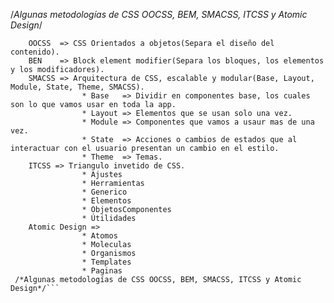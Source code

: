/*Algunas metodologías de CSS OOCSS, BEM, SMACSS, ITCSS y Atomic Design*/

		OOCSS  => CSS Orientados a objetos(Separa el diseño del contenido).
		BEN    => Block element modifier(Separa los bloques, los elementos y los modificadores).
		SMACSS => Arquitectura de CSS, escalable y modular(Base, Layout, Module, State, Theme, SMACSS).
					* Base   => Dividir en componentes base, los cuales son lo que vamos usar en toda la app.
					* Layout => Elementos que se usan solo una vez.
					* Module => Componentes que vamos a usaur mas de una vez.
					* State  => Acciones o cambios de estados que al interactuar con el usuario presentan un cambio en el estilo.
					* Theme  => Temas.
		ITCSS => Triangulo invetido de CSS.
					* Ajustes
					* Herramientas
					* Generico
					* Elementos
					* ObjetosComponentes
					* Útilidades
		Atomic Design => 
					* Atomos
					* Moleculas
					* Organismos
					* Templates
					* Paginas
	 /*Algunas metodologías de CSS OOCSS, BEM, SMACSS, ITCSS y Atomic Design*/```